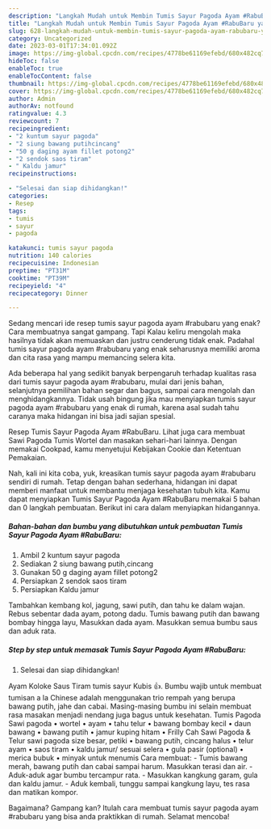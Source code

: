 ```yaml
---
description: "Langkah Mudah untuk Membin Tumis Sayur Pagoda Ayam #RabuBaru yang Lezat"
title: "Langkah Mudah untuk Membin Tumis Sayur Pagoda Ayam #RabuBaru yang Lezat"
slug: 628-langkah-mudah-untuk-membin-tumis-sayur-pagoda-ayam-rabubaru-yang-lezat
category: Uncategorized
date: 2023-03-01T17:34:01.092Z
image: https://img-global.cpcdn.com/recipes/4778be61169efebd/680x482cq70/tumis-sayur-pagoda-ayam-rabubaru-foto-resep-utama.jpg
hideToc: false
enableToc: true
enableTocContent: false
thumbnail: https://img-global.cpcdn.com/recipes/4778be61169efebd/680x482cq70/tumis-sayur-pagoda-ayam-rabubaru-foto-resep-utama.jpg
cover: https://img-global.cpcdn.com/recipes/4778be61169efebd/680x482cq70/tumis-sayur-pagoda-ayam-rabubaru-foto-resep-utama.jpg
author: Admin
authorAv: notfound
ratingvalue: 4.3
reviewcount: 7
recipeingredient:
- "2 kuntum sayur pagoda"
- "2 siung bawang putihcincang"
- "50 g daging ayam fillet potong2"
- "2 sendok saos tiram"
- " Kaldu jamur"
recipeinstructions:

- "Selesai dan siap dihidangkan!"
categories:
- Resep
tags:
- tumis
- sayur
- pagoda

katakunci: tumis sayur pagoda 
nutrition: 140 calories
recipecuisine: Indonesian
preptime: "PT31M"
cooktime: "PT39M"
recipeyield: "4"
recipecategory: Dinner

---
```



Sedang mencari ide resep tumis sayur pagoda ayam #rabubaru yang enak? Cara membuatnya sangat gampang. Tapi Kalau keliru mengolah maka hasilnya tidak akan memuaskan dan justru cenderung tidak enak. Padahal tumis sayur pagoda ayam #rabubaru yang enak seharusnya memiliki aroma dan cita rasa yang mampu memancing selera kita.


Ada beberapa hal yang sedikit banyak berpengaruh terhadap kualitas rasa dari tumis sayur pagoda ayam #rabubaru, mulai dari jenis bahan, selanjutnya pemilihan bahan segar dan bagus, sampai cara mengolah dan menghidangkannya. Tidak usah bingung jika mau menyiapkan tumis sayur pagoda ayam #rabubaru yang enak di rumah, karena asal sudah tahu caranya maka hidangan ini bisa jadi sajian spesial.

Resep Tumis Sayur Pagoda Ayam #RabuBaru. Lihat juga cara membuat Sawi Pagoda Tumis Wortel dan masakan sehari-hari lainnya. Dengan memakai Cookpad, kamu menyetujui Kebijakan Cookie dan Ketentuan Pemakaian.


Nah, kali ini kita coba, yuk, kreasikan tumis sayur pagoda ayam #rabubaru sendiri di rumah. Tetap dengan bahan sederhana, hidangan ini dapat memberi manfaat untuk membantu menjaga kesehatan tubuh kita. Kamu dapat menyiapkan Tumis Sayur Pagoda Ayam #RabuBaru memakai 5 bahan dan 0 langkah pembuatan. Berikut ini cara dalam menyiapkan hidangannya.

<!--inarticleads1-->

##### Bahan-bahan dan bumbu yang dibutuhkan untuk pembuatan Tumis Sayur Pagoda Ayam #RabuBaru:

1. Ambil 2 kuntum sayur pagoda
1. Sediakan 2 siung bawang putih,cincang
1. Gunakan 50 g daging ayam fillet potong2
1. Persiapkan 2 sendok saos tiram
1. Persiapkan  Kaldu jamur


Tambahkan kembang kol, jagung, sawi putih, dan tahu ke dalam wajan. Rebus sebentar dada ayam, potong dadu. Tumis bawang putih dan bawang bombay hingga layu, Masukkan dada ayam. Masukkan semua bumbu saus dan aduk rata. 

<!--inarticleads2-->

##### Step by step untuk memasak Tumis Sayur Pagoda Ayam #RabuBaru:


1. Selesai dan siap dihidangkan!

Ayam Koloke Saus Tiram tumis sayur Kubis 👍. Bumbu wajib untuk membuat tumisan a la Chinese adalah menggunakan trio rempah yang berupa bawang putih, jahe dan cabai. Masing-masing bumbu ini selain membuat rasa masakan menjadi nendang juga bagus untuk kesehatan. Tumis Pagoda Sawi pagoda • wortel • ayam • tahu telur • bawang bombay kecil • daun bawang • bawang putih • jamur kuping hitam • Frilly Cah Sawi Pagoda &amp; Telur sawi pagoda size besar, petiki • bawang putih, cincang halus • telur ayam • saos tiram • kaldu jamur/ sesuai selera • gula pasir (optional) • merica bubuk • minyak untuk menumis Cara membuat: - Tumis bawang merah, bawang putih dan cabai sampai harum. Masukkan terasi dan air. - Aduk-aduk agar bumbu tercampur rata. - Masukkan kangkung garam, gula dan kaldu jamur. - Aduk kembali, tunggu sampai kangkung layu, tes rasa dan matikan kompor. 

Bagaimana? Gampang kan? Itulah cara membuat tumis sayur pagoda ayam #rabubaru yang bisa anda praktikkan di rumah. Selamat mencoba!
